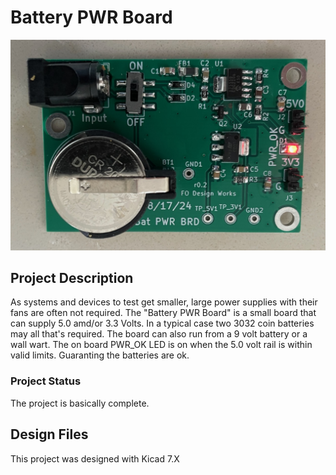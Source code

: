 # Battery PWR Board

![Robot_Front](https://github.com/jerryok826/Battery-PWR-Board/blob/main/Pictures/battery_pwr_brd_r3.jpeg)

## Project Description
As systems and devices to test get smaller, large power supplies with their fans are often not required. The "Battery PWR Board" is a small board that can supply 5.0 amd/or 3.3 Volts. In a typical case two 3032 coin batteries may all that's required. The board can also run from a 9 volt battery or a wall wart. The on board PWR_OK LED is on when the 5.0 volt rail is within valid limits. Guaranting the batteries are ok. 

### Project Status
The project is basically complete.

## Design Files
This project was designed with Kicad 7.X


